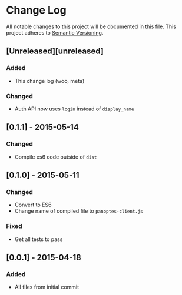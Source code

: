 # Change Log
All notable changes to this project will be documented in this file.
This project adheres to [Semantic Versioning](http://semver.org/).

## [Unreleased][unreleased]
### Added
- This change log (woo, meta)

### Changed
- Auth API now uses `login` instead of `display_name`

## [0.1.1] - 2015-05-14
### Changed
- Compile es6 code outside of `dist`

## [0.1.0] - 2015-05-11
### Changed
- Convert to ES6
- Change name of compiled file to `panoptes-client.js`

### Fixed
- Get all tests to pass

## [0.0.1] - 2015-04-18
### Added
- All files from initial commit
